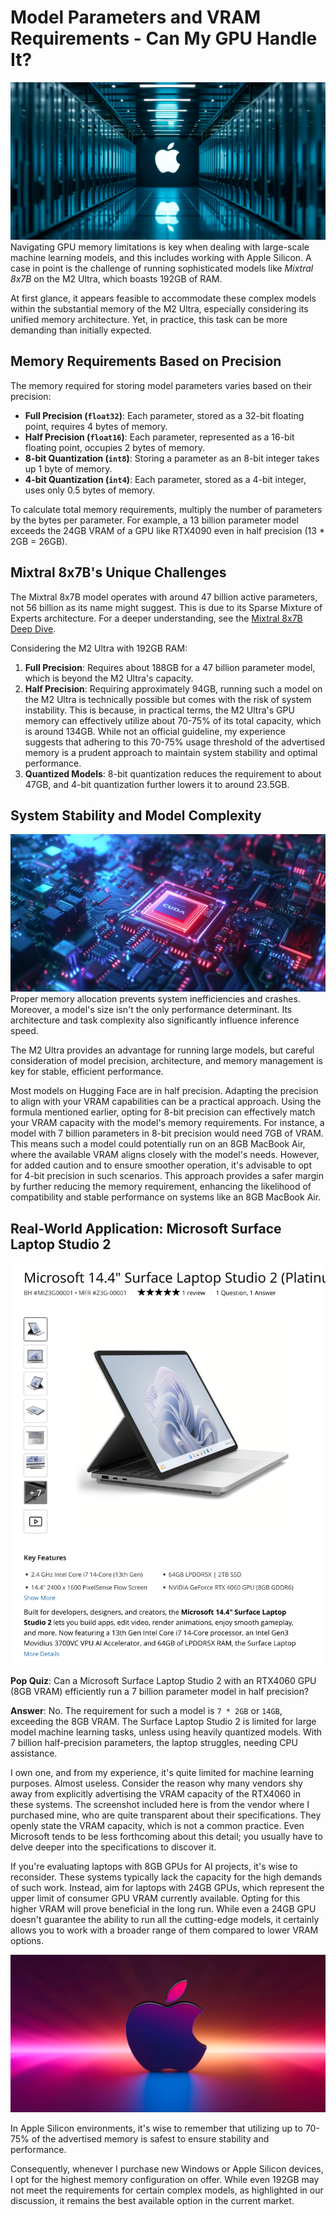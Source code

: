 # Model Parameters and VRAM Requirements - Can My GPU Handle It?
![apple-silicon.png](images%2Fapple-silicon.png)
Navigating GPU memory limitations is key when dealing with large-scale machine learning models, and this includes working with Apple Silicon. A case in point is the challenge of running sophisticated models like _Mixtral 8x7B_ on the M2 Ultra, which boasts 192GB of RAM. 

At first glance, it appears feasible to accommodate these complex models within the substantial memory of the M2 Ultra, especially considering its unified memory architecture. Yet, in practice, this task can be more demanding than initially expected.

## Memory Requirements Based on Precision

The memory required for storing model parameters varies based on their precision:

- **Full Precision (`float32`)**: Each parameter, stored as a 32-bit floating point, requires 4 bytes of memory.
- **Half Precision (`float16`)**: Each parameter, represented as a 16-bit floating point, occupies 2 bytes of memory.
- **8-bit Quantization (`int8`)**: Storing a parameter as an 8-bit integer takes up 1 byte of memory.
- **4-bit Quantization (`int4`)**: Each parameter, stored as a 4-bit integer, uses only 0.5 bytes of memory.

To calculate total memory requirements, multiply the number of parameters by the bytes per parameter. For example, a 13 billion parameter model exceeds the 24GB VRAM of a GPU like RTX4090 even in half precision (13 * 2GB = 26GB).

## Mixtral 8x7B's Unique Challenges

The Mixtral 8x7B model operates with around 47 billion active parameters, not 56 billion as its name might suggest. This is due to its Sparse Mixture of Experts architecture. For a deeper understanding, see the [Mixtral 8x7B Deep Dive](mixtral-8x7b%2FREADME.md).

Considering the M2 Ultra with 192GB RAM:

1. **Full Precision**: Requires about 188GB for a 47 billion parameter model, which is beyond the M2 Ultra's capacity.
2. **Half Precision**: Requiring approximately 94GB, running such a model on the M2 Ultra is technically possible but comes with the risk of system instability. This is because, in practical terms, the M2 Ultra's GPU memory can effectively utilize about 70-75% of its total capacity, which is around 134GB. While not an official guideline, my experience suggests that adhering to this 70-75% usage threshold of the advertised memory is a prudent approach to maintain system stability and optimal performance.
3. **Quantized Models**: 8-bit quantization reduces the requirement to about 47GB, and 4-bit quantization further lowers it to around 23.5GB.

## System Stability and Model Complexity
![cuda-gpu.png](images%2Fcuda-gpu.png)
Proper memory allocation prevents system inefficiencies and crashes. Moreover, a model's size isn't the only performance determinant. Its architecture and task complexity also significantly influence inference speed. 

The M2 Ultra provides an advantage for running large models, but careful consideration of model precision, architecture, and memory management is key for stable, efficient performance.

Most models on Hugging Face are in half precision. Adapting the precision to align with your VRAM capabilities can be a practical approach. Using the formula mentioned earlier, opting for 8-bit precision can effectively match your VRAM capacity with the model's memory requirements. For instance, a model with 7 billion parameters in 8-bit precision would need 7GB of VRAM. This means such a model could potentially run on an 8GB MacBook Air, where the available VRAM aligns closely with the model's needs. However, for added caution and to ensure smoother operation, it's advisable to opt for 4-bit precision in such scenarios. This approach provides a safer margin by further reducing the memory requirement, enhancing the likelihood of compatibility and stable performance on systems like an 8GB MacBook Air.

## Real-World Application: Microsoft Surface Laptop Studio 2

![microsoft-surface-laptop-studio2.png](images%2Fmicrosoft-surface-laptop-studio2.png)

**Pop Quiz**: Can a Microsoft Surface Laptop Studio 2 with an RTX4060 GPU (8GB VRAM) efficiently run a 7 billion parameter model in half precision?

**Answer**: No. The requirement for such a model is `7 * 2GB` or `14GB`, exceeding the 8GB VRAM. The Surface Laptop Studio 2 is limited for large model machine learning tasks, unless using heavily quantized models. With 7 billion half-precision parameters, the laptop struggles, needing CPU assistance.

I own one, and from my experience, it's quite limited for machine learning purposes. Almost useless. Consider the reason why many vendors shy away from explicitly advertising the VRAM capacity of the RTX4060 in these systems. The screenshot included here is from the vendor where I purchased mine, who are quite transparent about their specifications. They openly state the VRAM capacity, which is not a common practice. Even Microsoft tends to be less forthcoming about this detail; you usually have to delve deeper into the specifications to discover it. 

If you're evaluating laptops with 8GB GPUs for AI projects, it's wise to reconsider. These systems typically lack the capacity for the high demands of such work. Instead, aim for laptops with 24GB GPUs, which represent the upper limit of consumer GPU VRAM currently available. Opting for this higher VRAM will prove beneficial in the long run. While even a 24GB GPU doesn't guarantee the ability to run all the cutting-edge models, it certainly allows you to work with a broader range of them compared to lower VRAM options.

![apple.png](images%2Fapple.png)

In Apple Silicon environments, it's wise to remember that utilizing up to 70-75% of the advertised memory is safest to ensure stability and performance.

Consequently, whenever I purchase new Windows or Apple Silicon devices, I opt for the highest memory configuration on offer. While even 192GB may not meet the requirements for certain complex models, as highlighted in our discussion, it remains the best available option in the current market.
